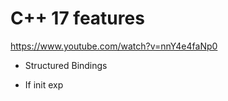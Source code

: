 # C++ 17 features

https://www.youtube.com/watch?v=nnY4e4faNp0

- Structured Bindings

- If init exp
